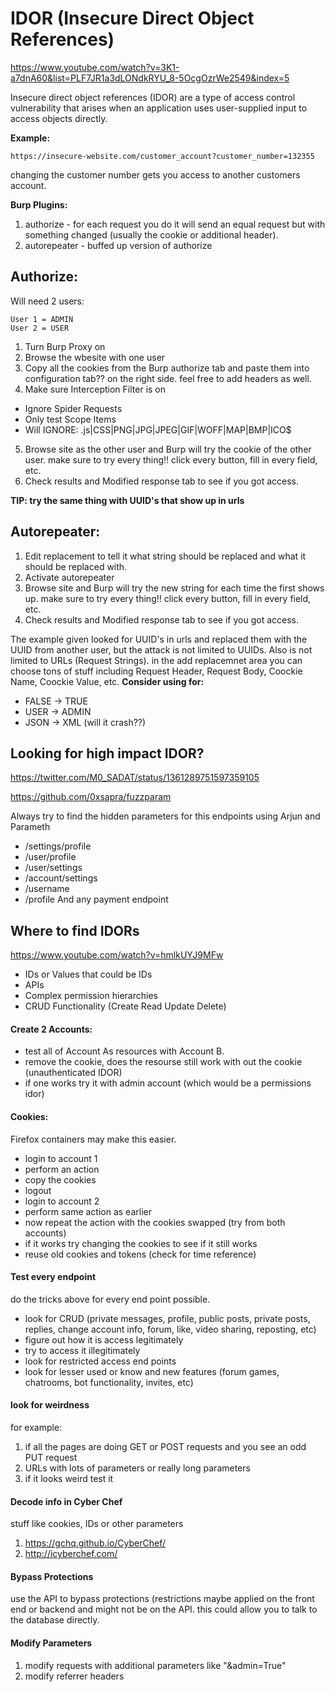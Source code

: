 # IDOR (Insecure Direct Object References)
https://www.youtube.com/watch?v=3K1-a7dnA60&list=PLF7JR1a3dLONdkRYU_8-5OcgOzrWe2549&index=5

Insecure direct object references (IDOR) are a type of access control vulnerability that arises when an application uses user-supplied input to access objects directly. 

**Example:** 
```
https://insecure-website.com/customer_account?customer_number=132355
```
changing the customer number gets you access to another customers account. 

**Burp Plugins:**
1. authorize - for each request you do it will send an equal request but with something changed (usually the cookie or additional header). 
2. autorepeater - buffed up version of authorize 


## Authorize:
Will need 2 users:
```
User 1 = ADMIN
User 2 = USER
```

1. Turn Burp Proxy on
2. Browse the wbesite with one user
3. Copy all the cookies from the Burp authorize tab and paste them into configuration tab?? on the right side. feel free to add headers as well. 
4. Make sure Interception Filter is on
  - Ignore Spider Requests
  - Only test Scope Items
  - Will IGNORE: \.js|CSS|PNG|JPG|JPEG|GIF|WOFF|MAP|BMP|ICO$
5. Browse site as the other user and Burp will try the cookie of the other user. make sure to try every thing!! click every button, fill in every field, etc. 
6. Check results and Modified response tab to see if you got access. 

**TIP: try the same thing with UUID's that show up in urls**


## Autorepeater: 
1. Edit replacement to tell it what string should be replaced and what it should be replaced with. 
2. Activate autorepeater
3. Browse site and Burp will try the new string for each time the first shows up. make sure to try every thing!! click every button, fill in every field, etc. 
4. Check results and Modified response tab to see if you got access. 

The example given looked for UUID's in urls and replaced them with the UUID from another user, but the attack is not limited to UUIDs. Also is not limited to URLs (Request Strings). in the add replacemnet area you can choose tons of stuff including Request Header, Request Body, Coockie Name, Coockie Value, etc. 
**Consider using for:**
- FALSE -> TRUE
- USER -> ADMIN
- JSON -> XML (will it crash??)






## Looking for high impact IDOR?
https://twitter.com/M0_SADAT/status/1361289751597359105

https://github.com/0xsapra/fuzzparam

Always try to find the hidden parameters for this endpoints using Arjun and Parameth
- /settings/profile
- /user/profile
- /user/settings
- /account/settings
- /username
- /profile
And any payment endpoint



## Where to find IDORs
https://www.youtube.com/watch?v=hmlkUYJ9MFw
- IDs or Values that could be IDs
- APIs
- Complex permission hierarchies
- CRUD Functionality (Create Read Update Delete)


#### Create 2 Accounts:
- test all of Account As resources with Account B.  
- remove the cookie, does the resourse still work with out the cookie (unauthenticated IDOR)
- if one works try it with admin account (which would be a permissions idor)


#### Cookies: 
Firefox containers may make this easier. 
- login to account 1
- perform an action
- copy the cookies
- logout
- login to account 2
- perform same action as earlier
- now repeat the action with the cookies swapped (try from both accounts)
- if it works try changing the cookies to see if it still works 
- reuse old cookies and tokens (check for time reference)


#### Test every endpoint
do the tricks above for every end point possible.
- look for CRUD (private messages, profile, public posts, private posts, replies, change account info, forum, like, video sharing, reposting, etc)
- figure out how it is access legitimately 
- try to access it illegitimately
- look for restricted access end points
- look for lesser used or know and new features (forum games, chatrooms, bot functionality, invites, etc)


#### look for weirdness
for example: 
1. if all the pages are doing GET or POST requests and you see an odd PUT request
2. URLs with lots of parameters or really long parameters
3. if it looks weird test it


#### Decode info in Cyber Chef
stuff like cookies, IDs or other parameters
1. https://gchq.github.io/CyberChef/
2. http://icyberchef.com/


#### Bypass Protections
use the API to bypass protections (restrictions maybe applied on the front end or backend and might not be on the API. this could allow you to talk to the database directly. 


#### Modify Parameters
1. modify requests with additional parameters like "&admin=True"
2. modify referrer headers








